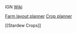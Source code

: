 IGN
[Wiki](https://stardewvalleywiki.com/)


[Farm layout planner](https://stardew.info/)
[Crop planner](https://exnil.github.io/crop_planner/)


[[Stardew Crops]]